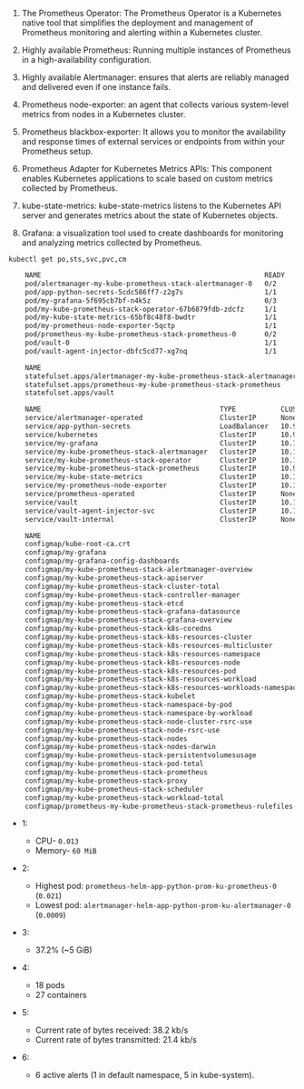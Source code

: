 1. The Prometheus Operator: The Prometheus Operator is a Kubernetes native tool that simplifies the deployment and management of Prometheus monitoring and alerting within a Kubernetes cluster.

2. Highly available Prometheus: Running multiple instances of Prometheus in a high-availability configuration.

3. Highly available Alertmanager: ensures that alerts are reliably managed and delivered even if one instance fails.

4. Prometheus node-exporter: an agent that collects various system-level metrics from nodes in a Kubernetes cluster.

5. Prometheus blackbox-exporter: It allows you to monitor the availability and response times of external services or endpoints from within your Prometheus setup.

6. Prometheus Adapter for Kubernetes Metrics APIs: This component enables Kubernetes applications to scale based on custom metrics collected by Prometheus.

7. kube-state-metrics: kube-state-metrics listens to the Kubernetes API server and generates metrics about the state of Kubernetes objects.

8. Grafana: a visualization tool used to create dashboards for monitoring and analyzing metrics collected by Prometheus.



`kubectl get po,sts,svc,pvc,cm`
```bash
    NAME                                                       READY   STATUS              RESTARTS      AGE
    pod/alertmanager-my-kube-prometheus-stack-alertmanager-0   0/2     Init:0/1            0             20s
    pod/app-python-secrets-5cdc586ff7-z2g7s                    1/1     Running             2 (18h ago)   6d21h
    pod/my-grafana-5f695cb7bf-n4k5z                            0/3     ContainerCreating   0             52s
    pod/my-kube-prometheus-stack-operator-67b6879fdb-zdcfz     1/1     Running             0             52s
    pod/my-kube-state-metrics-65bf8c48f8-bwdtr                 1/1     Running             0             52s
    pod/my-prometheus-node-exporter-5qctp                      1/1     Running             0             52s
    pod/prometheus-my-kube-prometheus-stack-prometheus-0       0/2     Init:0/1            0             20s
    pod/vault-0                                                1/1     Running             4 (18h ago)   24d
    pod/vault-agent-injector-dbfc5cd77-xg7nq                   1/1     Running             6 (18h ago)   24d

    NAME                                                                  READY   AGE
    statefulset.apps/alertmanager-my-kube-prometheus-stack-alertmanager   0/1     20s
    statefulset.apps/prometheus-my-kube-prometheus-stack-prometheus       0/1     20s
    statefulset.apps/vault                                                1/1     24d

    NAME                                            TYPE           CLUSTER-IP       EXTERNAL-IP   PORT(S)                      AGE
    service/alertmanager-operated                   ClusterIP      None             <none>        9093/TCP,9094/TCP,9094/UDP   20s
    service/app-python-secrets                      LoadBalancer   10.96.219.146    <pending>     5000:30596/TCP               25d
    service/kubernetes                              ClusterIP      10.96.0.1        <none>        443/TCP                      33d
    service/my-grafana                              ClusterIP      10.100.31.42     <none>        80/TCP                       52s
    service/my-kube-prometheus-stack-alertmanager   ClusterIP      10.109.190.153   <none>        9093/TCP,8080/TCP            52s
    service/my-kube-prometheus-stack-operator       ClusterIP      10.103.231.126   <none>        443/TCP                      52s
    service/my-kube-prometheus-stack-prometheus     ClusterIP      10.99.221.110    <none>        9090/TCP,8080/TCP            52s
    service/my-kube-state-metrics                   ClusterIP      10.111.113.3     <none>        8080/TCP                     52s
    service/my-prometheus-node-exporter             ClusterIP      10.108.138.101   <none>        9100/TCP                     52s
    service/prometheus-operated                     ClusterIP      None             <none>        9090/TCP                     20s
    service/vault                                   ClusterIP      10.108.135.179   <none>        8200/TCP,8201/TCP            24d
    service/vault-agent-injector-svc                ClusterIP      10.110.141.88    <none>        443/TCP                      24d
    service/vault-internal                          ClusterIP      None             <none>        8200/TCP,8201/TCP            24d

    NAME                                                                   DATA   AGE
    configmap/kube-root-ca.crt                                             1      33d
    configmap/my-grafana                                                   1      52s
    configmap/my-grafana-config-dashboards                                 1      52s
    configmap/my-kube-prometheus-stack-alertmanager-overview               1      52s
    configmap/my-kube-prometheus-stack-apiserver                           1      52s
    configmap/my-kube-prometheus-stack-cluster-total                       1      52s
    configmap/my-kube-prometheus-stack-controller-manager                  1      52s
    configmap/my-kube-prometheus-stack-etcd                                1      52s
    configmap/my-kube-prometheus-stack-grafana-datasource                  1      52s
    configmap/my-kube-prometheus-stack-grafana-overview                    1      52s
    configmap/my-kube-prometheus-stack-k8s-coredns                         1      52s
    configmap/my-kube-prometheus-stack-k8s-resources-cluster               1      52s
    configmap/my-kube-prometheus-stack-k8s-resources-multicluster          1      52s
    configmap/my-kube-prometheus-stack-k8s-resources-namespace             1      52s
    configmap/my-kube-prometheus-stack-k8s-resources-node                  1      52s
    configmap/my-kube-prometheus-stack-k8s-resources-pod                   1      52s
    configmap/my-kube-prometheus-stack-k8s-resources-workload              1      52s
    configmap/my-kube-prometheus-stack-k8s-resources-workloads-namespace   1      52s
    configmap/my-kube-prometheus-stack-kubelet                             1      52s
    configmap/my-kube-prometheus-stack-namespace-by-pod                    1      52s
    configmap/my-kube-prometheus-stack-namespace-by-workload               1      52s
    configmap/my-kube-prometheus-stack-node-cluster-rsrc-use               1      52s
    configmap/my-kube-prometheus-stack-node-rsrc-use                       1      52s
    configmap/my-kube-prometheus-stack-nodes                               1      52s
    configmap/my-kube-prometheus-stack-nodes-darwin                        1      52s
    configmap/my-kube-prometheus-stack-persistentvolumesusage              1      52s
    configmap/my-kube-prometheus-stack-pod-total                           1      52s
    configmap/my-kube-prometheus-stack-prometheus                          1      52s
    configmap/my-kube-prometheus-stack-proxy                               1      52s
    configmap/my-kube-prometheus-stack-scheduler                           1      52s
    configmap/my-kube-prometheus-stack-workload-total                      1      52s
    configmap/prometheus-my-kube-prometheus-stack-prometheus-rulefiles-0   35     20s    
```


* 1:
    - CPU- `0.013`
    - Memory- `60 MiB`

* 2:
    - Highest pod: `prometheus-helm-app-python-prom-ku-prometheus-0` (`0.021`)
    - Lowest pod: `alertmanager-helm-app-python-prom-ku-alertmanager-0` (`0.0009`)

* 3:  
    - 37.2% (~5 GiB)

* 4: 
    - 18 pods 
    - 27 containers

* 5:
    - Current rate of bytes received: 38.2 kb/s
    - Current rate of bytes transmitted: 21.4 kb/s

* 6:
    - 6 active alerts (1 in default namespace, 5 in kube-system).

